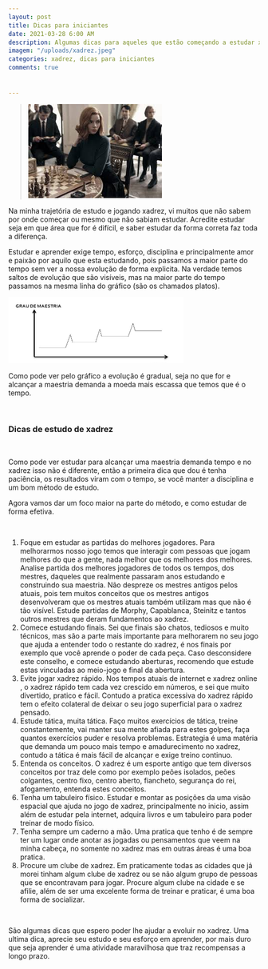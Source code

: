 ```yaml
---
layout: post
title: Dicas para iniciantes
date: 2021-03-28 6:00 AM
description: Algumas dicas para aqueles que estão começando a estudar xadrez
imagem: "/uploads/xadrez.jpeg"
categories: xadrez, dicas para iniciantes
comments: true


---
```

> ![](/uploads/xadrez.jpeg)

Na minha trajetória de estudo e jogando xadrez, vi muitos que não sabem por onde começar  ou mesmo que não sabiam estudar.  Acredite estudar seja em que área que for é difícil, e saber estudar da forma correta faz toda a diferença.

Estudar e aprender exige tempo, esforço, disciplina e principalmente amor e paixão por aquilo que esta estudando, pois passamos a maior parte do tempo sem ver a nossa evolução de forma explicita. Na verdade temos saltos de evolução que são visíveis, mas na maior parte do tempo passamos na mesma linha do gráfico (são os chamados platos).

![](/uploads/captura-de-tela-de-2021-03-28-12-28-03.png)

Como pode ver pelo gráfico a evolução é gradual, seja no que for e alcançar a maestria demanda a moeda mais escassa que temos que é o tempo.

<br>

### **Dicas de estudo de xadrez**

<br>

Como pode ver estudar para alcançar uma maestria demanda tempo e no xadrez isso não é diferente, então a primeira dica que dou é tenha paciência, os resultados viram com o tempo, se você manter a disciplina e um bom método de estudo.

Agora vamos dar um foco maior na parte do método, e como estudar de forma efetiva.

<br>

1. Foque em estudar as partidas do melhores jogadores. Para melhorarmos nosso jogo temos que interagir com pessoas que jogam melhores do que a gente, nada melhor que os melhores dos melhores. Analise partida dos melhores jogadores de todos os tempos, dos mestres, daqueles que realmente passaram anos estudando e construindo sua maestria. Não despreze os mestres antigos pelos atuais, pois tem muitos conceitos que os mestres antigos desenvolveram que os mestres atuais também utilizam mas que não é tão visível. Estude partidas de Morphy, Capablanca, Steinitz e tantos outros mestres que deram fundamentos ao xadrez.
2. Comece estudando finais. Sei que finais são chatos, tediosos e muito técnicos, mas são a parte mais importante para melhorarem no seu jogo que ajuda a entender todo o restante do xadrez, é nos finais por exemplo que você aprende o poder de cada peça. Caso desconsidere este conselho, e comece estudando aberturas, recomendo que estude estas vinculadas ao meio-jogo e final da abertura.
3. Evite jogar xadrez rápido. Nos tempos atuais de internet e xadrez online , o xadrez rápido tem cada vez crescido em números, e sei que muito divertido, pratico e fácil. Contudo a pratica excessiva do xadrez rápido tem o efeito colateral de deixar o seu jogo superficial para o xadrez pensado.
4. Estude tática, muita tática. Faço muitos exercícios de tática, treine constantemente, vai manter sua mente afiada para estes golpes, faça quantos exercícios puder e resolva problemas. Estrategia é uma matéria que demanda um pouco mais tempo e amadurecimento no xadrez, contudo a tática é mais fácil de alcançar e exige treino continuo.
5. Entenda os conceitos. O xadrez é um esporte antigo que tem diversos conceitos por traz dele como por exemplo peões isolados, peões colgantes, centro fixo, centro aberto, fiancheto, segurança do rei, afogamento, entenda estes conceitos.
6. Tenha um tabuleiro físico. Estudar e montar as posições da uma visão espacial que ajuda no jogo de xadrez, principalmente no inicio, assim além de estudar pela internet, adquira livros e um tabuleiro para poder treinar de modo físico.
7. Tenha sempre um caderno a mão. Uma pratica que tenho é de sempre ter um lugar onde anotar as jogadas ou pensamentos que veem na minha cabeça, no somente no xadrez mas em outras áreas é uma boa pratica.
8. Procure um clube de xadrez. Em praticamente todas as cidades que já morei tinham algum clube de xadrez ou se não algum grupo de pessoas que se encontravam para jogar. Procure algum clube na cidade e se afilie, além de ser uma excelente forma de treinar e praticar, é uma boa forma de socializar.

<br>

São algumas dicas que espero poder lhe ajudar a evoluir no xadrez. Uma ultima dica, aprecie seu estudo e seu esforço em aprender, por mais duro que seja aprender é uma atividade maravilhosa que traz recompensas a longo prazo.